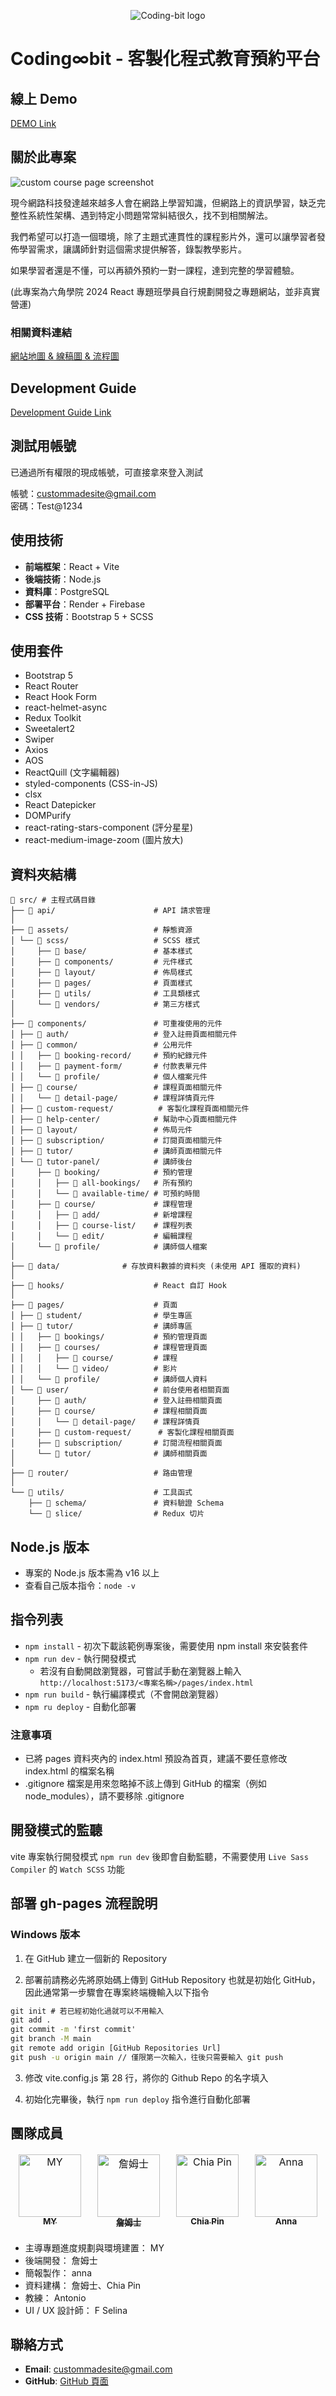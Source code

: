 ﻿<p align="center">
  <img src="https://raw.githubusercontent.com/ahmomoz/Coding-bit/refs/heads/main/assets/images/logo.svg" alt="Coding-bit logo"/>
 
</p>

# Coding∞bit - 客製化程式教育預約平台

## 線上 Demo
<a href="https://coding-8bit.site">DEMO Link</a>

## 關於此專案
![custom course page screenshot](https://github.com/ahmomoz/Coding-bit/blob/main/assets/images/custom-course-page-screenshot.png)

現今網路科技發達越來越多人會在網路上學習知識，但網路上的資訊學習，缺乏完整性系統性架構、遇到特定小問題常常糾結很久，找不到相關解法。

我們希望可以打造一個環境，除了主題式連貫性的課程影片外，還可以讓學習者發佈學習需求，讓講師針對這個需求提供解答，錄製教學影片。

如果學習者還是不懂，可以再額外預約一對一課程，達到完整的學習體驗。

(此專案為六角學院 2024 React 專題班學員自行規劃開發之專題網站，並非真實營運)

### 相關資料連結
<a href="https://miro.com/app/board/uXjVL5tHg3s=/?share_link_id=342388860444">網站地圖 & 線稿圖 & 流程圖</a>

## Development Guide
<a href="https://hackmd.io/qRg-uB1fRwm8eiczTjfoPA?view">Development Guide Link</a>

## 測試用帳號
已通過所有權限的現成帳號，可直接拿來登入測試

帳號：custommadesite@gmail.com
</br>密碼：Test@1234

## 使用技術
* **前端框架**：React + Vite
* **後端技術**：Node.js
* **資料庫**：PostgreSQL
* **部署平台**：Render + Firebase
* **CSS 技術**：Bootstrap 5 + SCSS

## 使用套件
* Bootstrap 5
* React Router
* React Hook Form
* react-helmet-async
* Redux Toolkit
* Sweetalert2
* Swiper
* Axios
* AOS
* ReactQuill (文字編輯器)
* styled-components (CSS-in-JS)
* clsx
* React Datepicker
* DOMPurify
* react-rating-stars-component (評分星星)
* react-medium-image-zoom (圖片放大)

## 資料夾結構

```
📂 src/ # 主程式碼目錄
├── 📂 api/                      # API 請求管理
│ 
├── 📂 assets/                   # 靜態資源
│ └── 📂 scss/                   # SCSS 樣式
│     ├── 📂 base/               # 基本樣式
│     ├── 📂 components/         # 元件樣式
│     ├── 📂 layout/             # 佈局樣式
│     ├── 📂 pages/              # 頁面樣式
│     ├── 📂 utils/              # 工具類樣式
│     └── 📂 vendors/            # 第三方樣式
│
├── 📂 components/               # 可重複使用的元件
│ ├── 📂 auth/                   # 登入註冊頁面相關元件
│ ├── 📂 common/                 # 公用元件
│ │   ├── 📂 booking-record/     # 預約紀錄元件
│ │   ├── 📂 payment-form/       # 付款表單元件
│ │   └── 📂 profile/            # 個人檔案元件
│ ├── 📂 course/                 # 課程頁面相關元件
│ │   └── 📂 detail-page/        # 課程詳情頁元件
│ ├── 📂 custom-request/          # 客製化課程頁面相關元件
│ ├── 📂 help-center/            # 幫助中心頁面相關元件
│ ├── 📂 layout/                 # 佈局元件
│ ├── 📂 subscription/           # 訂閱頁面相關元件
│ ├── 📂 tutor/                  # 講師頁面相關元件
│ └── 📂 tutor-panel/            # 講師後台
│     ├── 📂 booking/            # 預約管理
│     │   ├── 📂 all-bookings/   # 所有預約
│     │   └── 📂 available-time/ # 可預約時間
│     ├── 📂 course/             # 課程管理
│     │   ├── 📂 add/            # 新增課程
│     │   ├── 📂 course-list/    # 課程列表
│     │   └── 📂 edit/           # 編輯課程
│     └── 📂 profile/            # 講師個人檔案
│
├── 📂 data/              # 存放資料數據的資料夾 (未使用 API 獲取的資料)
│
├── 📂 hooks/                    # React 自訂 Hook
│
├── 📂 pages/                    # 頁面
│ ├── 📂 student/                # 學生專區
│ ├── 📂 tutor/                  # 講師專區
│ │   ├── 📂 bookings/           # 預約管理頁面
│ │   ├── 📂 courses/            # 課程管理頁面
│ │   │   ├── 📂 course/         # 課程
│ │   │   └── 📂 video/          # 影片
│ │   └── 📂 profile/            # 講師個人資料
│ └── 📂 user/                   # 前台使用者相關頁面
│     ├── 📂 auth/               # 登入註冊相關頁面
│     ├── 📂 course/             # 課程相關頁面
│     │   └── 📂 detail-page/    # 課程詳情頁
│     ├── 📂 custom-request/      # 客製化課程相關頁面
│     ├── 📂 subscription/       # 訂閱流程相關頁面
│     └── 📂 tutor/              # 講師相關頁面
│
├── 📂 router/                   # 路由管理
│
└── 📂 utils/                    # 工具函式
    ├── 📂 schema/               # 資料驗證 Schema
    └── 📂 slice/                # Redux 切片
```

## Node.js 版本

- 專案的 Node.js 版本需為 v16 以上
- 查看自己版本指令：`node -v`

## 指令列表

- `npm install` - 初次下載該範例專案後，需要使用 npm install 來安裝套件
- `npm run dev` - 執行開發模式
  - 若沒有自動開啟瀏覽器，可嘗試手動在瀏覽器上輸入
    `http://localhost:5173/<專案名稱>/pages/index.html`
- `npm run build` - 執行編譯模式（不會開啟瀏覽器）
- `npm ru deploy` - 自動化部署

### 注意事項

- 已將 pages 資料夾內的 index.html 預設為首頁，建議不要任意修改 index.html 的檔案名稱
- .gitignore 檔案是用來忽略掉不該上傳到 GitHub 的檔案（例如 node_modules），請不要移除 .gitignore

## 開發模式的監聽

vite 專案執行開發模式 `npm run dev` 後即會自動監聽，不需要使用 `Live Sass Compiler` 的 `Watch SCSS` 功能

## 部署 gh-pages 流程說明

### Windows 版本

1. 在 GitHub 建立一個新的 Repository

2. 部署前請務必先將原始碼上傳到 GitHub Repository 也就是初始化 GitHub，因此通常第一步驟會在專案終端機輸入以下指令

```cmd
git init # 若已經初始化過就可以不用輸入
git add .
git commit -m 'first commit'
git branch -M main
git remote add origin [GitHub Repositories Url]
git push -u origin main // 僅限第一次輸入，往後只需要輸入 git push
```

3. 修改 vite.config.js 第 28 行，將你的 Github Repo 的名字填入

4. 初始化完畢後，執行 `npm run deploy` 指令進行自動化部署

## 團隊成員

<table>
  <tbody style="border: none"> 
     <tr style="border: none;">
        <td align="center" valign="top" width="14.28%" style="border:none"><a href="https://github.com/ahmomoz"><img src="https://avatars.githubusercontent.com/u/134830436?v=4" width="100px;" alt="MY"/><br /><sub><b>MY</b></sub></a></td>
        <td align="center" valign="top" width="14.28%" style="border:none"><a href="https://github.com/z111048"><img src="https://avatars.githubusercontent.com/u/147981540?v=4" width="100px;" alt="詹姆士"/><br /><sub><b>詹姆士</b></sub></a></td>
        <td align="center" valign="top" width="14.28%" style="border:none"><a href="https://github.com/joker-cat"><img src="https://avatars.githubusercontent.com/u/67618773?v=4" width="100px;" alt="Chia Pin"/><br /><sub><b>Chia Pin</b></sub></a></td>
        <td align="center" valign="top" width="14.28%" style="border:none"><a href="https://github.com/annnnangan"><img src="https://avatars.githubusercontent.com/u/110728860?v=4" width="100px;" alt="Anna"/><br /><sub><b>Anna</b></sub></a></td>
    <tr>
  </tbody>
</table>

* 主導專題進度規劃與環境建置： MY
* 後端開發： 詹姆士
* 簡報製作： anna
* 資料建構： 詹姆士、Chia Pin
* 教練： Antonio
* UI / UX 設計師： F Selina

## 聯絡方式

- **Email**: custommadesite@gmail.com
- **GitHub**: [GitHub 頁面](https://github.com/ahmomoz/Coding-8bit)
